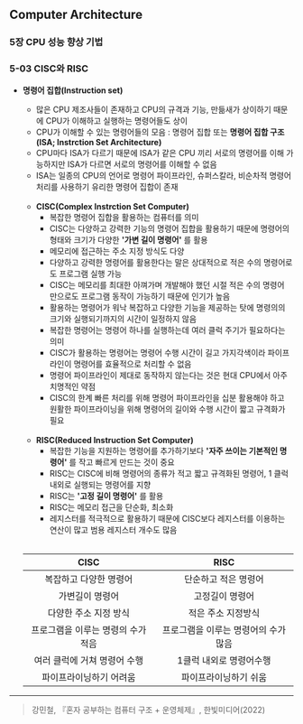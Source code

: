 
## Computer Architecture

### 5장 CPU 성능 향상 기법 

### 5-03 CISC와 RISC 
- **명령어 집합(Instruction set)**
  - 많은 CPU 제조사들이 존재하고 CPU의 규격과 기능, 만듦새가 상이하기 때문에 CPU가 이해하고 실행하는 명령어들도 상이  
  - CPU가 이해할 수 있는 명령어들의 모음 : 명령어 집합 또는 __명령어 집합 구조(ISA; Instrction Set Architecture)__  
  - CPU마다 ISA가 다르기 때문에 ISA가 같은 CPU 끼리 서로의 명령어를 이해 가능하지만 ISA가 다르면 서로의 명령어를 이해할 수 없음
  - ISA는 일종의 CPU의 언어로 명령어 파이프라인, 슈퍼스칼라, 비순차적 명령어 처리를 사용하기 유리한 명령어 집합이 존재
  <br>
  
  - **CISC(Complex Instrction Set Computer)** 
    - 복잡한 명령어 집합을 활용하는 컴퓨터를 의미
    - CISC는 다양하고 강력한 기능의 명령어 집합을 활용하기 때문에 명령어의 형태와 크기가 다양한 __'가변 길이 명령어'__ 를 활용
    - 메모리에 접근하는 주소 지정 방식도 다양
    - 다양하고 강력한 명령어를 활용한다는 말은 상대적으로 적은 수의 명령어로도 프로그램 실행 가능
    - CISC는 메모리를 최대한 아껴가며 개발해야 했던 시절 적은 수의 명령어 만으로도 프로그램 동작이 가능하기 때문에 인기가 높음
    - 활용하는 명령어가 워낙 복잡하고 다양한 기능을 제공하는 탓에 명령의의 크기와 실행되기까지의 시간이 일정하지 않음
    - 복잡한 명령어는 명령어 하나를 실행하는데 여러 클럭 주기가 필요하다는 의미 
    - CISC가 활용하는 명령어는 명령어 수행 시간이 길고 가지각색이라 파이프라인이 명령어를 효율적으로 처리할 수 없음
    - 명령어 파이프라인이 제대로 동작하지 않는다는 것은 현대 CPU에서 아주 치명적인 약점 
    - CISC의 한계 빠른 처리를 위해 명령어 파이프라인을 십분 활용해야 하고 원활한 파이프라이닝을 위해 명령어의 길이와 수행 시간이 짧고 규격화가 필요 
    
  <br> 

  - **RISC(Reduced Instruction Set Computer)**
    - 복잡한 기능을 지원하는 명령어를 추가하기보다 __'자주 쓰이는 기본적인 명령어'__ 를 작고 빠르게 만드는 것이 중요
    - RISC는 CISC에 비해 명령어의 종류가 적고 짧고 규격화된 명령어, 1 클럭 내외로 실행되는 명령어를 지향
    - RISC는 __'고정 길이 명령어'__ 를 활용
    - RISC는 메모리 접근을 단순화, 최소화
    - 레지스터를 적극적으로 활용하기 때문에 CISC보다 레지스터를 이용하는 연산이 많고 범용 레지스터 개수도 많음

  <br>
  
  |CISC|RISC|  
  |:----:|:----:| 
  |복잡하고 다양한 명령어| 단순하고 적은 명령어|
  |가변길이 명령어|고정길이 명령어|
  |다양한 주소 지정 방식| 적은 주소 지정방식|
  |프로그램을 이루는 명령의 수가 적음|프로그램을 이루는 명령어의 수가 많음|
  |여러 클럭에 거쳐 명령어 수행|1클럭 내외로 명령어수행|
  |파이프라이닝하기 어려움|파이프라이닝하기 쉬움|
  
***
> 강민철, 『혼자 공부하는 컴퓨터 구조 + 운영체제』, 한빛미디어(2022)  
  
